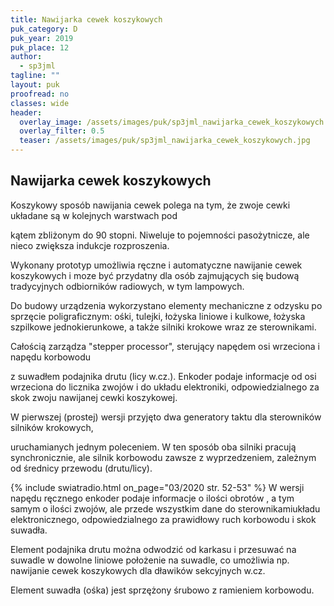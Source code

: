 ```yaml
---
title: Nawijarka cewek koszykowych
puk_category: D
puk_year: 2019
puk_place: 12
author: 
  - sp3jml
tagline: ""
layout: puk
proofread: no
classes: wide
header:
  overlay_image: /assets/images/puk/sp3jml_nawijarka_cewek_koszykowych.jpg
  overlay_filter: 0.5
  teaser: /assets/images/puk/sp3jml_nawijarka_cewek_koszykowych.jpg
---
```






 







Nawijarka cewek koszykowych
---------------------------





 Koszykowy sposób nawijania cewek polega na tym, że zwoje cewki układane są w kolejnych warstwach pod

 kątem zbliżonym do 90 stopni. Niweluje to pojemności pasożytnicze, ale nieco zwiększa indukcje rozproszenia.

 Wykonany prototyp umożliwia ręczne i automatyczne nawijanie cewek koszykowych i moze być przydatny dla osób zajmujących się budową tradycyjnych odbiorników radiowych, w tym lampowych.

 




Do budowy urządzenia wykorzystano elementy mechaniczne z odzysku po sprzęcie poligraficznym: ośki, tulejki, łożyska liniowe i kulkowe, łożyska szpilkowe jednokierunkowe, a także silniki krokowe wraz ze sterownikami.

Całością zarządza "stepper processor", sterujący napędem osi wrzeciona i napędu korbowodu

z suwadłem podajnika drutu (licy w.cz.). Enkoder podaje informacje od osi wrzeciona do licznika zwojów i do układu elektroniki, odpowiedzialnego za skok zwoju nawijanej cewki koszykowej.






W pierwszej (prostej) wersji przyjęto dwa generatory taktu dla sterowników silników krokowych,

uruchamianych jednym poleceniem. W ten sposób oba silniki pracują synchronicznie, ale silnik korbowodu zawsze z wyprzedzeniem, zależnym od średnicy przewodu (drutu/licy).





{% include swiatradio.html on_page="03/2020 str. 52-53" %}
W wersji napędu ręcznego enkoder podaje informacje o ilości obrotów , a tym samym o ilości zwojów, ale przede wszystkim dane do sterownikamiukładu elektronicznego, odpowiedzialnego za prawidłowy ruch korbowodu i skok suwadła.

Element podajnika drutu można odwodzić od karkasu i przesuwać na suwadle w dowolne liniowe położenie na suwadle, co umożliwia np. nawijanie cewek koszykowych dla dławików sekcyjnych w.cz.

Element suwadła (ośka) jest sprzężony śrubowo z ramieniem korbowodu.









 





 


